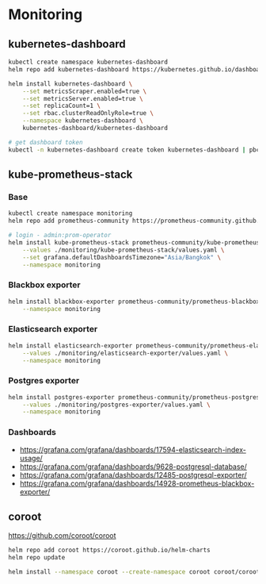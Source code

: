# Monitoring

## kubernetes-dashboard

```bash
kubectl create namespace kubernetes-dashboard
helm repo add kubernetes-dashboard https://kubernetes.github.io/dashboard/

helm install kubernetes-dashboard \
    --set metricsScraper.enabled=true \
    --set metricsServer.enabled=true \
    --set replicaCount=1 \
    --set rbac.clusterReadOnlyRole=true \
    --namespace kubernetes-dashboard \
    kubernetes-dashboard/kubernetes-dashboard

# get dashboard token
kubectl -n kubernetes-dashboard create token kubernetes-dashboard | pbcopy
```

## kube-prometheus-stack

### Base

```bash
kubectl create namespace monitoring
helm repo add prometheus-community https://prometheus-community.github.io/helm-charts

# login - admin:prom-operator
helm install kube-prometheus-stack prometheus-community/kube-prometheus-stack \
    --values ./monitoring/kube-prometheus-stack/values.yaml \
    --set grafana.defaultDashboardsTimezone="Asia/Bangkok" \
    --namespace monitoring
```

### Blackbox exporter

```bash
helm install blackbox-exporter prometheus-community/prometheus-blackbox-exporter \
    --namespace monitoring
```

### Elasticsearch exporter

```bash
helm install elasticsearch-exporter prometheus-community/prometheus-elasticsearch-exporter \
    --values ./monitoring/elasticsearch-exporter/values.yaml \
    --namespace monitoring
```

### Postgres exporter

```bash
helm install postgres-exporter prometheus-community/prometheus-postgres-exporter \
    --values ./monitoring/postgres-exporter/values.yaml \
    --namespace monitoring
```

<!-- ### Mongodb exporter

```bash
helm install mongodb-exporter prometheus-community/prometheus-mongodb-exporter \
    --values ./monitoring/mongodb-exporter/values.yaml \
    --namespace monitoring
``` -->

### Dashboards

- <https://grafana.com/grafana/dashboards/17594-elasticsearch-index-usage/>
- <https://grafana.com/grafana/dashboards/9628-postgresql-database/>
- <https://grafana.com/grafana/dashboards/12485-postgresql-exporter/>
- <https://grafana.com/grafana/dashboards/14928-prometheus-blackbox-exporter/>

## coroot

<https://github.com/coroot/coroot>

```bash
helm repo add coroot https://coroot.github.io/helm-charts
helm repo update

helm install --namespace coroot --create-namespace coroot coroot/coroot
```
